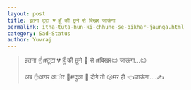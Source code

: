 ```yaml
---
layout: post
title: इतना टूटा 💔 हूँ की छूने से बिखर जाऊंगा
permalink: itna-tuta-hun-ki-chhune-se-bikhar-jaunga.html
category: Sad-Status
author: Yuvraj
---
```

> इतना ☝#टूटा 💔 हूँ की छूने 👫 से #बिखर😌 जाऊंगा...😉
> 
> अब ✋अगर अौर 🤲#दुआ 💖 दोगे तो 😕मर ही 👈जाऊंगा....✍
